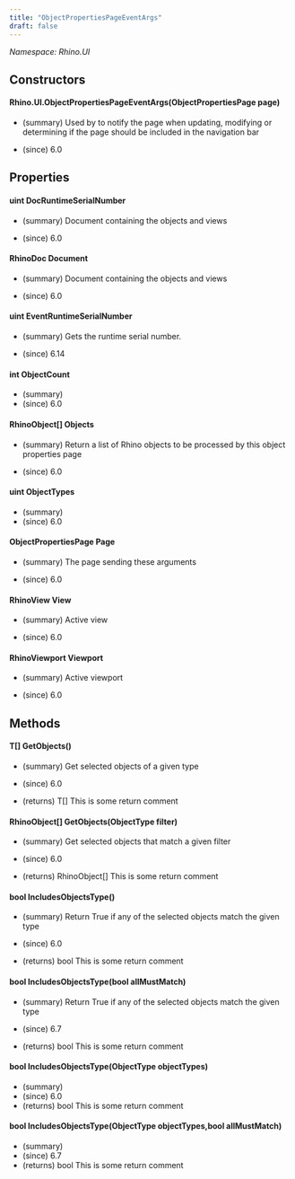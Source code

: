 ```yaml
---
title: "ObjectPropertiesPageEventArgs"
draft: false
---
```


*Namespace: Rhino.UI*
## Constructors
#### Rhino.UI.ObjectPropertiesPageEventArgs(ObjectPropertiesPage page)
- (summary) 
     Used by  to notify the page when
     updating, modifying or determining if the page should be included
     in the navigation bar
     
- (since) 6.0
## Properties
#### uint DocRuntimeSerialNumber
- (summary) 
     Document containing the objects and views
     
- (since) 6.0
#### RhinoDoc Document
- (summary) 
     Document containing the objects and views
     
- (since) 6.0
#### uint EventRuntimeSerialNumber
- (summary) 
     Gets the runtime serial number.
     
- (since) 6.14
#### int ObjectCount
- (summary) 
- (since) 6.0
#### RhinoObject[] Objects
- (summary) 
     Return a list of Rhino objects to be processed by this object properties page
     
- (since) 6.0
#### uint ObjectTypes
- (summary) 
- (since) 6.0
#### ObjectPropertiesPage Page
- (summary) 
     The page sending these arguments
     
- (since) 6.0
#### RhinoView View
- (summary) 
     Active view
     
- (since) 6.0
#### RhinoViewport Viewport
- (summary) 
     Active viewport
     
- (since) 6.0
## Methods
#### T[] GetObjects()
- (summary) 
     Get selected objects of a given type
     
- (since) 6.0
- (returns) T[] This is some return comment
#### RhinoObject[] GetObjects(ObjectType filter)
- (summary) 
     Get selected objects that match a given filter
     
- (since) 6.0
- (returns) RhinoObject[] This is some return comment
#### bool IncludesObjectsType()
- (summary) 
     Return True if any of the selected objects match the given type
     
- (since) 6.0
- (returns) bool This is some return comment
#### bool IncludesObjectsType(bool allMustMatch)
- (summary) 
     Return True if any of the selected objects match the given type
     
- (since) 6.7
- (returns) bool This is some return comment
#### bool IncludesObjectsType(ObjectType objectTypes)
- (summary) 
- (since) 6.0
- (returns) bool This is some return comment
#### bool IncludesObjectsType(ObjectType objectTypes,bool allMustMatch)
- (summary) 
- (since) 6.7
- (returns) bool This is some return comment
